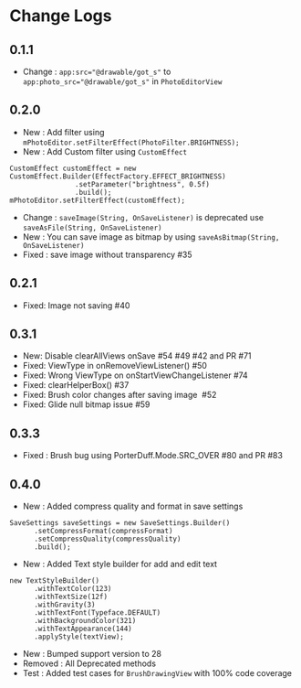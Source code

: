 # Change Logs

## 0.1.1
- Change : `app:src="@drawable/got_s"` to `app:photo_src="@drawable/got_s"` in `PhotoEditorView`

## 0.2.0
- New : Add filter using `mPhotoEditor.setFilterEffect(PhotoFilter.BRIGHTNESS);`
- New : Add Custom filter using `CustomEffect`

```
CustomEffect customEffect = new CustomEffect.Builder(EffectFactory.EFFECT_BRIGHTNESS)
                .setParameter("brightness", 0.5f)
                .build();
mPhotoEditor.setFilterEffect(customEffect);
```
- Change : `saveImage(String, OnSaveListener)` is deprecated use `saveAsFile(String, OnSaveListener)`
- New : You can save image as bitmap by using `saveAsBitmap(String, OnSaveListener)`
- Fixed : save image without transparency #35

## 0.2.1
- Fixed: Image not saving #40

## 0.3.1
- New: Disable clearAllViews onSave #54 #49 #42 and PR #71
- Fixed: ViewType in onRemoveViewListener() #50
- Fixed: Wrong ViewType on onStartViewChangeListener #74
- Fixed: clearHelperBox() #37
- Fixed: Brush color changes after saving image  #52
- Fixed: Glide null bitmap issue #59

## 0.3.3
- Fixed : Brush bug using PorterDuff.Mode.SRC_OVER #80 and PR #83

## 0.4.0
- New : Added compress quality and format in save settings
```
SaveSettings saveSettings = new SaveSettings.Builder()
      .setCompressFormat(compressFormat)
      .setCompressQuality(compressQuality)
      .build();
```
- New : Added Text style builder for add and edit text
```
new TextStyleBuilder()
      .withTextColor(123)
      .withTextSize(12f)
      .withGravity(3)
      .withTextFont(Typeface.DEFAULT)
      .withBackgroundColor(321)
      .withTextAppearance(144)
      .applyStyle(textView);
```
- New : Bumped support version to 28
- Removed : All Deprecated methods
- Test : Added test cases for `BrushDrawingView` with 100% code coverage
